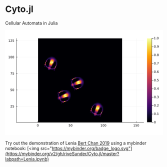 
# Cyto.jl

Cellular Automata in Julia

<div align="center">
<img src="lenia_orbium.gif">
</div>

Try out the demonstration of Lenia [Bert Chan 2019](https://arxiv.org/abs/1812.05433) using a mybinder notebook:
[<img src="https://mybinder.org/badge_logo.svg"](https://mybinder.org/v2/gh/riveSunder/Cyto.jl/master?labpath=Lenia.ipynb)

